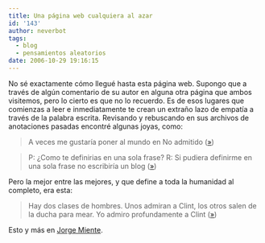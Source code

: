 ```yaml
---
title: Una página web cualquiera al azar
id: '143'
author: neverbot
tags:
  - blog
  - pensamientos aleatorios
date: 2006-10-29 19:16:15
---
```


No sé exactamente cómo llegué hasta esta página web. Supongo que a través de algún comentario de su autor en alguna otra página que ambos visitemos, pero lo cierto es que no lo recuerdo. Es de esos lugares que comienzas a leer e inmediatamente te crean un extraño lazo de empatía a través de la palabra escrita. Revisando y rebuscando en sus archivos de anotaciones pasadas encontré algunas joyas, como:

> A veces me gustaría poner al mundo en No admitido ([»](http://dissenet.com/jorgemiente/2006/07/23/msnworld/))

> P: ¿Como te definirias en una sola frase? R: Si pudiera definirme en una sola frase no escribiría un blog ([»](http://dissenet.com/jorgemiente/2006/10/22/definiendo/))

Pero la mejor entre las mejores, y que define a toda la humanidad al completo, era esta:

> Hay dos clases de hombres. Unos admiran a Clint, los otros salen de la ducha para mear. Yo admiro profundamente a Clint ([»](http://dissenet.com/jorgemiente/2006/09/16/elige/))

Esto y más en [Jorge Miente](http://dissenet.com/jorgemiente/).